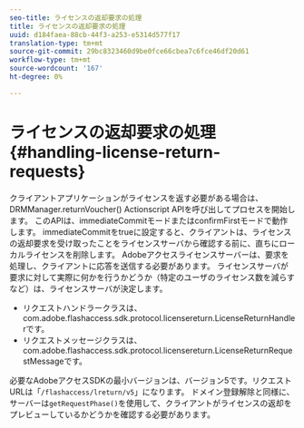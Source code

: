 ```yaml
---
seo-title: ライセンスの返却要求の処理
title: ライセンスの返却要求の処理
uuid: d184faea-88cb-44f3-a253-e5314d577f17
translation-type: tm+mt
source-git-commit: 29bc8323460d9be0fce66cbea7c6fce46df20d61
workflow-type: tm+mt
source-wordcount: '167'
ht-degree: 0%

---
```



# ライセンスの返却要求の処理{#handling-license-return-requests}

クライアントアプリケーションがライセンスを返す必要がある場合は、DRMManager.returnVoucher() Actionscript APIを呼び出してプロセスを開始します。 このAPIは、immediateCommitモードまたはconfirmFirstモードで動作します。 immediateCommitをtrueに設定すると、クライアントは、ライセンスの返却要求を受け取ったことをライセンスサーバから確認する前に、直ちにローカルライセンスを削除します。 Adobeアクセスライセンスサーバーは、要求を処理し、クライアントに応答を送信する必要があります。 ライセンスサーバが要求に対して実際に何かを行うかどうか（特定のユーザのライセンス数を減らすなど）は、ライセンスサーバが決定します。

* リクエストハンドラークラスは、com.adobe.flashaccess.sdk.protocol.licensereturn.LicenseReturnHandlerです。
* リクエストメッセージクラスは、com.adobe.flashaccess.sdk.protocol.licensereturn.LicenseReturnRequestMessageです。

必要なAdobeアクセスSDKの最小バージョンは、バージョン5です。リクエストURLは「`/flashaccess/lreturn/v5`」になります。 ドメイン登録解除と同様に、サーバーは`getRequestPhase()`を使用して、クライアントがライセンスの返却をプレビューしているかどうかを確認する必要があります。
